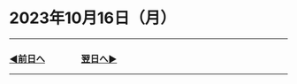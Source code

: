 # 2023年10月16日（月）

---

### [◀️前日へ](https://github.com/yuasys/chatty-journal/blob/main/2023/10/2023-10-15.md)&emsp;&emsp;&emsp;&emsp;[翌日へ▶️](https://github.com/yuasys/chatty-journal/blob/main/2023/10/2023-10-17.md)

---
